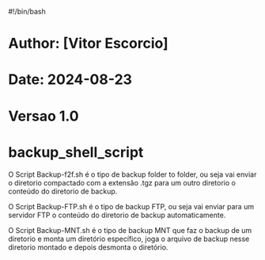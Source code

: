 #!/bin/bash
# Author: [Vitor Escorcio]
# Date: 2024-08-23
# Versao 1.0
# backup_shell_script

O Script Backup-f2f.sh é o tipo de backup folder to folder, ou seja vai enviar o diretorio compactado com a extensão .tgz 
para um outro diretorio  o conteúdo do diretorio de backup.

O Script Backup-FTP.sh é o tipo de backup FTP, ou seja vai enviar para um servidor FTP o conteúdo do 
diretorio de backup automaticamente.

O Script Backup-MNT.sh é o tipo de backup MNT que faz o backup de um diretorio e monta um diretório específico, 
joga o arquivo de backup nesse diretorio montado e depois desmonta o diretório.
